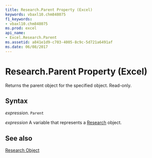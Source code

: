 ```yaml
---
title: Research.Parent Property (Excel)
keywords: vbaxl10.chm848075
f1_keywords:
- vbaxl10.chm848075
ms.prod: excel
api_name:
- Excel.Research.Parent
ms.assetid: a841e1d9-c703-4005-8c9c-5d721a6491af
ms.date: 06/08/2017
---
```



# Research.Parent Property (Excel)

Returns the parent object for the specified object. Read-only.


## Syntax

 _expression_. `Parent`

 _expression_ A variable that represents a [Research](./Excel.Research.md) object.


## See also


[Research Object](Excel.Research.md)


